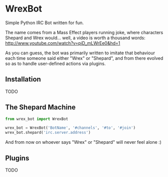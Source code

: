 WrexBot
=======

Simple Python IRC Bot written for fun.

The name comes from a Mass Effect players running joke, where characters Shepard
and Wrex would... well, a video is worth a thousand words:
http://www.youtube.com/watch?v=piD_mLWrEe0&hd=1

As you can guess, the bot was primarily written to imitate that behaviour each
time someone said either "Wrex" or "Shepard", and from there evolved so as to
handle user-defined actions via plugins.

Installation
------------

TODO

The Shepard Machine
-------------------

```python
from wrex_bot import WrexBot

wrex_bot = WrexBot('BotName', '#channels', '#to', '#join')
wrex_bot.shepard('irc.server.address')
```
And from now on whoever says "Wrex" or "Shepard" will never feel alone :)

Plugins
-------

TODO